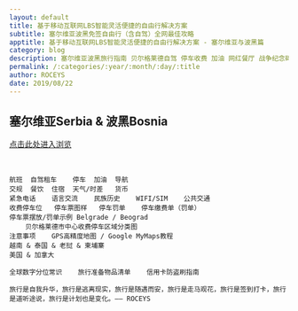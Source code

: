 ```yaml
---
layout: default
title: 基于移动互联网LBS智能灵活便捷的自由行解决方案
subtitle: 塞尔维亚波黑免签自由行（含自驾）全网最佳攻略
apptitle: 基于移动互联网LBS智能灵活便捷的自由行解决方案 - 塞尔维亚与波黑篇
category: blog
description: 塞尔维亚波黑旅行指南 贝尔格莱德自驾 停车收费 加油 网红餐厅 战争纪念碑 墓地 奥运会 萨拉热窝冬奥会滑雪场颁奖 超越LP孤独星球 罗密欧与朱丽叶 香港歌手 欧元 第纳尔 可兑换马可汇率 人民币
permalink: /:categories/:year/:month/:day/:title
author: ROCEYS
date: 2019/08/22
---
```

## 塞尔维亚Serbia & 波黑Bosnia

[点击此处进入浏览](https://roceys.cn/travel)

<br>

```
航班	自驾租车	停车	加油	导航
交规	餐饮	住宿	天气/时差	货币
紧急电话	语言交流	民族历史	WIFI/SIM	公共交通
收费停车位	停车票图样	停车罚单	停车缴费单（罚单）
停车票摆放/罚单示例 Belgrade / Beograd 
	贝尔格莱德市中心收费停车区域分类图
注意事项	GPS高精度地图 / Google MyMaps教程
越南 & 泰国 & 老挝 & 柬埔寨
美国 & 加拿大

全球数字分位常识	旅行准备物品清单	信用卡防盗刷指南

旅行是自我升华，旅行是逃离现实，旅行是随遇而安，旅行是走马观花，旅行是签到打卡，旅行是道听途说，旅行是计划也是变化。—— ROCEYS
```
